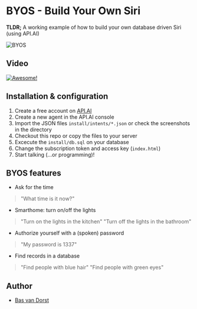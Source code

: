 # BYOS - Build Your Own Siri
**TLDR;** A working example of how to build your own database driven Siri (using API.AI)

![BYOS](https://cloud.githubusercontent.com/assets/1196963/7966230/ea290574-0a22-11e5-829f-01b6f3fd714f.png)

## Video
[![Awesome!](http://img.youtube.com/vi/nQTO9dGzibQ/0.jpg)](https://www.youtube.com/watch?v=nQTO9dGzibQ)

## Installation & configuration
1. Create a free account on [API.AI](http://api.ai)
2. Create a new agent in the API.AI console 
3. Import the JSON files `install/intents/*.json` or check the screenshots in the directory
4. Checkout this repo or copy the files to your server
5. Excecute the `install/db.sql` on your database
6. Change the subscription token and access key (`index.html`)
7. Start talking (...or programming)!


## BYOS features
* Ask for the time
> "What time is it now?"

* Smarthome: turn on/off the lights
> "Turn on the lights in the kitchen"
> "Turn off the lights in the bathroom"

* Authorize yourself with a (spoken) password
> "My password is 1337"

* Find records in a database
> "Find people with blue hair"
> "Find people with green eyes"


## Author
* [Bas van Dorst](http://linkedin.com/in/basvandorst)
